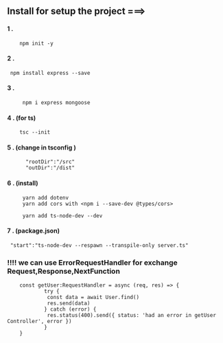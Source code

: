 ## Install for setup the project ===>

#### 1 .

        npm init -y

#### 2 .

     npm install express --save


#### 3 .

         npm i express mongoose

#### 4 . (for ts)

        tsc --init

#### 5 . (change in tsconfig )

          "rootDir":"/src"
          "outDir":"/dist"

#### 6 . (install)

         yarn add dotenv
         yarn add cors with <npm i --save-dev @types/cors>

         yarn add ts-node-dev --dev

#### 7 . (package.json)

     "start":"ts-node-dev --respawn --transpile-only server.ts"


### !!!!  we can use ErrorRequestHandler for exchange Request,Response,NextFunction 


        const getUser:RequestHandler = async (req, res) => {
                try {
                 const data = await User.find()
                 res.send(data)
                } catch (error) {
                 res.status(400).send({ status: 'had an error in getUser Controller', error })
                }
        }

